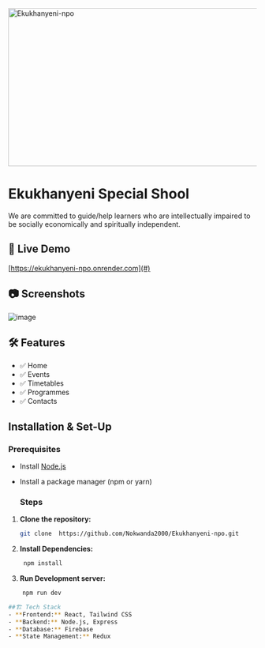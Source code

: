 <img src="https://socialify.git.ci/Nokwanda2000/Ekukhanyeni-npo/image?language=1&owner=1&name=1&stargazers=1&theme=Light" alt="Ekukhanyeni-npo" width="640" height="320" />

# Ekukhanyeni Special Shool
We are committed to guide/help learners who are intellectually impaired to be socially economically and spiritually independent.

## 🚀 Live Demo
[https://ekukhanyeni-npo.onrender.com](#) 

## 📷 Screenshots
![image](https://github.com/user-attachments/assets/27afa5d4-3b03-4ccb-86fc-91366df1af37)

## 🛠️ Features
- ✅ Home
- ✅ Events
- ✅ Timetables
- ✅ Programmes
- ✅ Contacts
  
## Installation & Set-Up
### Prerequisites
- Install [Node.js](https://nodejs.org/)
- Install a package manager (npm or yarn)
  
  ### Steps
1. **Clone the repository:**
   ```sh
   git clone  https://github.com/Nokwanda2000/Ekukhanyeni-npo.git

2. **Install Dependencies:**
     ```sh 
      npm install
     
3. **Run Development server:**
  ```sh 
      npm run dev

 ##🏗️ Tech Stack
- **Frontend:** React, Tailwind CSS 
- **Backend:** Node.js, Express 
- **Database:** Firebase 
- **State Management:** Redux 

   
